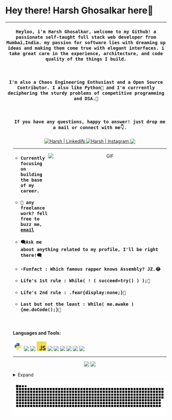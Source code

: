 
# Hey there! Harsh Ghosalkar here👋
<p>
  <hr >
</p>

<h4 align="center"><samp>   Heyloo, i'm Harsh Ghosalkar, welcome to my Github! a passionate self-taught full stack web developer from Mumbai,India. my passion for software lies with dreaming up ideas and making them come true with elegant interfaces. i take great care in the experience, architecture, and code quality of the things I build. </samp></h4>
<br>



<h4 align="center"><samp>  I'm also a Chaos Engineering Enthusiast and a Open Source Contributor. I also like Python🐍 and I'm currrently deciphering the sturdy problems of competitive programming and DSA.🤕  </samp></h4>
<br>

<ul>
  <h4 align="center"><samp> If you have any questions, happy to answer! just drop me a mail or connect with me👇.</samp></h4>

<p align="center">  
<a align="center" href="https://www.linkedin.com/in/harsh-ghosalkar-477809204/">
  <img align="center" alt="Harsh | LinkedIN" width="30" src="https://raw.githubusercontent.com/peterthehan/peterthehan/master/assets/linkedin.svg" />
</a>
 
<a href="https://www.instagram.com/harsh_ghosalkar_2303/">
  <img align="center" alt="Harsh | Instagram" width="30" src="https://user-images.githubusercontent.com/83356501/129452050-d0157287-2350-4999-95b9-ea9e8a27639b.png" />
</a>
<a >
<img align="center" src="https://profile-counter.glitch.me/HarshDilipGhosalkar/count.svg" height=32 />
</a>
   </p>
  <hr>
<!--   <br>

<details>
<summary>Expand</summary>
<p>
 <a href="#">
    <img src="https://activity-graph.herokuapp.com/graph?username=jhenilparihar&bg_color=000000&color=1cfdee&line=11ff00&point=08e7cd&area=true&hide_border=true"/>
  </a>
</p>
</details>

<p align="center">
<img align="center" src="https://raw.githubusercontent.com/Envoy-VC/Envoy-VC/output/github-contribution-grid-snake-dark.svg">
</p>
<p align="center" width="100%"  >
  <img align="right" alt="GIF" src="https://media4.giphy.com/media/h408T6Y5GfmXBKW62l/giphy.gif?cid=790b76112da028c280e20aac8b034454a6b7a3e00b388289&rid=giphy.gif&ct=g" width="370" height="270" />
</p>
<br> -->

  
 <p align="center">
  <img align="right" alt="GIF" src="https://i.pinimg.com/originals/e4/26/70/e426702edf874b181aced1e2fa5c6cde.gif" width="370" height="270" />
</p>
<ul>
  
<li><h4><samp> Currently focusing on building the base of my career. </samp></h4></li>
<li><h4><samp> 💼 any freelance work? fell free to buzz me, <a href="mailto:ghosalkarharsh454@gmail.com">email</a></samp></h4></li>
<li><h4><samp> 🗨Ask me about anything related to my profile, I'll be right there!🗨 </samp></h4></li>
<li><h4><samp> ⚡Funfact : Which famous rapper knows Assembly? JZ.😂</samp></h4></li>
<li><h4><samp> Life's 1st rule : While( ! ( succeed=try() ) );💯</samp></h4></li>
<li><h4><samp> Life's 2nd rule : .fear{display:none;}💯</samp></h4></li> 
 <li><h4><samp>Last but not the least : While( me.awake ){me.doCode();}💯</samp></h4></li>
</ul>


</p>
<br>
<h4>Languages and Tools:</h4>

<code><img height="30" src="https://raw.githubusercontent.com/github/explore/80688e429a7d4ef2fca1e82350fe8e3517d3494d/topics/python/python.png"></code>
<code><img height="30" src="https://user-images.githubusercontent.com/83356501/129471430-84dafc4c-081c-4c6b-b71c-10c1eec7b8e0.png"></code>
<code><img height="30" src="https://user-images.githubusercontent.com/83356501/129471467-28ae9844-0ad9-40ca-a4fc-8adbc0799686.png"></code>
<code><img height="30" src="https://raw.githubusercontent.com/github/explore/80688e429a7d4ef2fca1e82350fe8e3517d3494d/topics/javascript/javascript.png"></code>
<code><img height="30" src="https://user-images.githubusercontent.com/83356501/129472755-f48047f1-7d3f-40a2-9db8-0472bd8d4ec5.png"></code>
<code><img height="30" src="https://user-images.githubusercontent.com/83356501/129473343-d1e34adb-a530-4e88-9076-e6c8ca9d5fae.png"></code>
<code><img height="30" src="https://e7.pngegg.com/pngimages/301/171/png-clipart-node-js-javascript-software-developer-computer-icons-angularjs-others-miscellaneous-text-thumbnail.png"></code>
<code><img height="30" src="https://developer-tech.com/wp-content/uploads/sites/3/2021/02/mongodb-atlas-google-cloud-partnership-nosql-databases-integrations-2.jpg"></code>
<code><img height="30" src="https://upload.wikimedia.org/wikipedia/commons/thumb/a/a7/React-icon.svg/1200px-React-icon.svg.png"></code>
<code><img height="30" src="https://miro.medium.com/max/438/1*0G5zu7CnXdMT9pGbYUTQLQ.png"></code>

<p>
  <hr>
<p>
<p align="center">
  <img width="400" src="https://github-readme-stats.vercel.app/api?username=HarshDilipGhosalkar&theme=gruvbox&show_icons=true" />
  <img width="400" src="https://github-readme-streak-stats.herokuapp.com/?user=HarshDilipGhosalkar&theme=gruvbox" />
 </p>
 <details>
<summary>Expand</summary>
<p>
 <a href="#">
    <img src="https://activity-graph.herokuapp.com/graph?username=HarshDilipGhosalkar&bg_color=000000&color=ee3056&line=#f669a9&point=#69f6cf&area=true&hide_border=true"/>
  </a>
</p>
</details>

<p align="center">
<img align="center" src="https://raw.githubusercontent.com/Envoy-VC/Envoy-VC/output/github-contribution-grid-snake-dark.svg">
</p>

